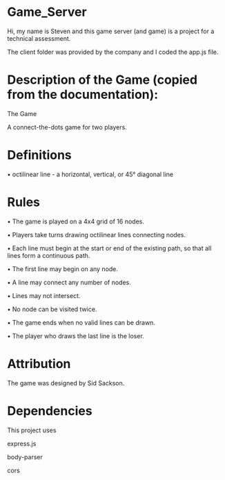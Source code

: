 # Game_Server

Hi, my name is Steven and this game server (and game) is a project for a technical assessment.

The client folder was provided by the company and I coded the app.js file.

# Description of the Game (copied from the documentation): 

The Game

A connect-the-dots game for two players.

# Definitions

• octilinear line - a horizontal, vertical, or 45° diagonal line

# Rules

• The game is played on a 4x4 grid of 16 nodes.

• Players take turns drawing octilinear lines connecting nodes.

• Each line must begin at the start or end of the existing path, so that all lines form a continuous path.

• The first line may begin on any node.

• A line may connect any number of nodes.

• Lines may not intersect.

• No node can be visited twice.

• The game ends when no valid lines can be drawn.

• The player who draws the last line is the loser.

# Attribution

The game was designed by Sid Sackson.

# Dependencies

This project uses

express.js

body-parser

cors
